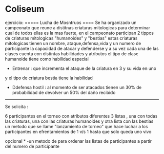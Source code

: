 # Coliseum
ejercicio:
 ===== Lucha de Mosntruos ====
 Se ha organizado un campeonato que reune a distitnas criaturas mitologicas para determinar cual de todos ellas
 es la mas fuerte, en el campeonato participan 2 tippos de criaturas mitologicas "humanoides" y "bestias" 
 estas criaturas mitologicas tienen un nombre, ataque,defensa,vida y un numero de participante la capacidad de atacar y defenderse 
 y a su vez cada una de las clases cuenta con distintas habilidades y atributos 
  el tipo de clase humanoide tiene como habilidad especial 
   
  - Entrenar : que incrementa el ataque de la criatura en 3 y su vida en uno
  
  y el tipo de criatura bestia tiene la habilidad
  
  - Ddefensa hostil : al momento de ser atacados tienen un 30% de probabilidad de devolver un 50% del daño recibido
  
  _____________
  
Se solicita : 

 6 participantes en el torneo con atributos diferentes
 3 listas , una con todas las criaturas, una con las criaturas humanoides y otra lista con las bestias
 un metodo que se llame "lanzamiento de torneo" que hace luchar a los participantes en efrentamientos de 1 v/s 1 hasta que solo queda uno vivo
 
 opcional * 
  -un metodo de para ordenar las listas de participantes a partir del numero de participante
